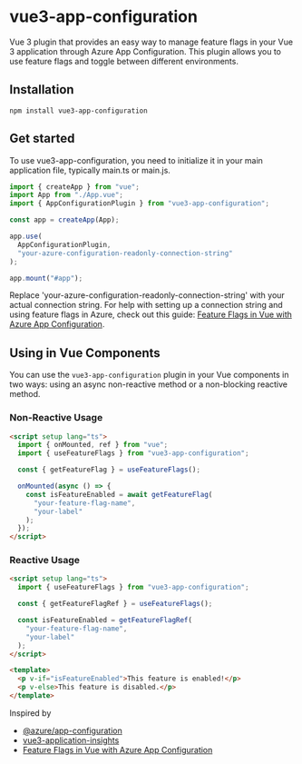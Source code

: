 # vue3-app-configuration

Vue 3 plugin that provides an easy way to manage feature flags in your Vue 3 application through Azure App Configuration. This plugin allows you to use feature flags and toggle between different environments.

## Installation

```
npm install vue3-app-configuration
```

## Get started

To use vue3-app-configuration, you need to initialize it in your main application file, typically main.ts or main.js.

```ts
import { createApp } from "vue";
import App from "./App.vue";
import { AppConfigurationPlugin } from "vue3-app-configuration";

const app = createApp(App);

app.use(
  AppConfigurationPlugin,
  "your-azure-configuration-readonly-connection-string"
);

app.mount("#app");
```

Replace 'your-azure-configuration-readonly-connection-string' with your actual connection string. For help with setting up a connection string and using feature flags in Azure, check out this guide: [Feature Flags in Vue with Azure App Configuration](https://www.tvaidyan.com/2022/07/14/feature-flags-in-vue-with-azure-app-configuration).

## Using in Vue Components

You can use the `vue3-app-configuration` plugin in your Vue components in two ways: using an async non-reactive method or a non-blocking reactive method.

### Non-Reactive Usage

```html
<script setup lang="ts">
  import { onMounted, ref } from "vue";
  import { useFeatureFlags } from "vue3-app-configuration";

  const { getFeatureFlag } = useFeatureFlags();

  onMounted(async () => {
    const isFeatureEnabled = await getFeatureFlag(
      "your-feature-flag-name",
      "your-label"
    );
  });
</script>
```

### Reactive Usage

```html
<script setup lang="ts">
  import { useFeatureFlags } from "vue3-app-configuration";

  const { getFeatureFlagRef } = useFeatureFlags();

  const isFeatureEnabled = getFeatureFlagRef(
    "your-feature-flag-name",
    "your-label"
  );
</script>

<template>
  <p v-if="isFeatureEnabled">This feature is enabled!</p>
  <p v-else>This feature is disabled.</p>
</template>
```

Inspired by

- [@azure/app-configuration](https://www.npmjs.com/package/@azure/app-configuration)
- [vue3-application-insights](https://www.npmjs.com/package/vue3-application-insights)
- [Feature Flags in Vue with Azure App Configuration](https://www.tvaidyan.com/2022/07/14/feature-flags-in-vue-with-azure-app-configuration)
